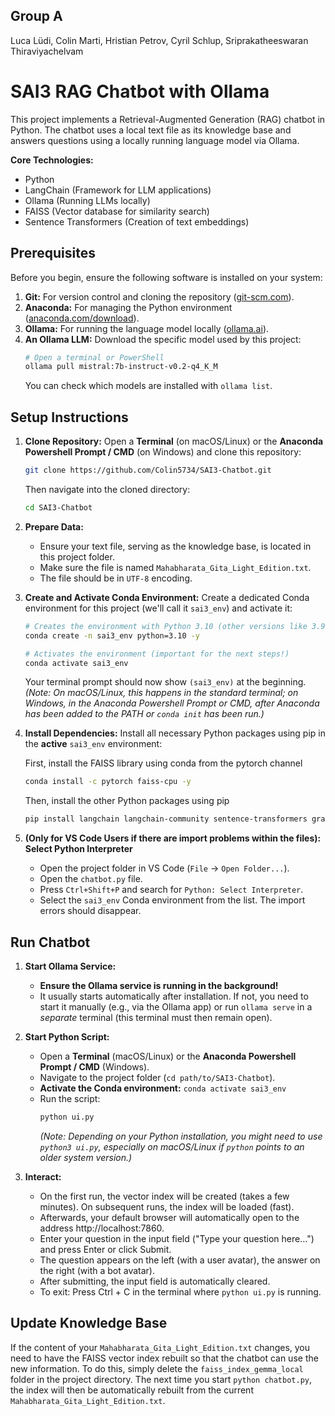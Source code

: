 ## Group A
Luca Lüdi, Colin Marti, Hristian Petrov, Cyril Schlup, Sriprakatheeswaran Thiraviyachelvam

# SAI3 RAG Chatbot with Ollama

This project implements a Retrieval-Augmented Generation (RAG) chatbot in Python. The chatbot uses a local text file as its knowledge base and answers questions using a locally running language model via Ollama.

**Core Technologies:**

- Python
- LangChain (Framework for LLM applications)
- Ollama (Running LLMs locally)
- FAISS (Vector database for similarity search)
- Sentence Transformers (Creation of text embeddings)

## Prerequisites

Before you begin, ensure the following software is installed on your system:

1.  **Git:** For version control and cloning the repository ([git-scm.com](https://git-scm.com/)).
2.  **Anaconda:** For managing the Python environment ([anaconda.com/download](https://anaconda.com/download)).
3.  **Ollama:** For running the language model locally ([ollama.ai](https://ollama.ai/)).
4.  **An Ollama LLM:** Download the specific model used by this project:
    ```bash
    # Open a terminal or PowerShell
    ollama pull mistral:7b-instruct-v0.2-q4_K_M
    ```
    You can check which models are installed with `ollama list`.

## Setup Instructions

1.  **Clone Repository:**
    Open a **Terminal** (on macOS/Linux) or the **Anaconda Powershell Prompt / CMD** (on Windows) and clone this repository:

    ```bash
    git clone https://github.com/Colin5734/SAI3-Chatbot.git
    ```

    Then navigate into the cloned directory:

    ```bash
    cd SAI3-Chatbot
    ```

2.  **Prepare Data:**

    - Ensure your text file, serving as the knowledge base, is located in this project folder.
    - Make sure the file is named `Mahabharata_Gita_Light_Edition.txt`.
    - The file should be in `UTF-8` encoding.

3.  **Create and Activate Conda Environment:**
    Create a dedicated Conda environment for this project (we'll call it `sai3_env`) and activate it:

    ```bash
    # Creates the environment with Python 3.10 (other versions like 3.9 or 3.11 often work too)
    conda create -n sai3_env python=3.10 -y

    # Activates the environment (important for the next steps!)
    conda activate sai3_env
    ```

    Your terminal prompt should now show `(sai3_env)` at the beginning.
    *(Note: On macOS/Linux, this happens in the standard terminal; on Windows, in the Anaconda Powershell Prompt or CMD, after Anaconda has been added to the PATH or `conda init` has been run.)*

4.  **Install Dependencies:**
    Install all necessary Python packages using pip in the **active** `sai3_env` environment:
    
    First, install the FAISS library using conda from the pytorch channel

    ```bash
    conda install -c pytorch faiss-cpu -y
    ```

    Then, install the other Python packages using pip

    ```bash
    pip install langchain langchain-community sentence-transformers gradio
    ```

5.  **(Only for VS Code Users if there are import problems within the files): Select Python Interpreter**
    - Open the project folder in VS Code (`File` → `Open Folder...`).
    - Open the `chatbot.py` file.
    - Press `Ctrl+Shift+P` and search for `Python: Select Interpreter`.
    - Select the `sai3_env` Conda environment from the list. The import errors should disappear.

## Run Chatbot

1.  **Start Ollama Service:**

    - **Ensure the Ollama service is running in the background!**
    - It usually starts automatically after installation. If not, you need to start it manually (e.g., via the Ollama app) or run `ollama serve` in a _separate_ terminal (this terminal must then remain open).

2.  **Start Python Script:**

    - Open a **Terminal** (macOS/Linux) or the **Anaconda Powershell Prompt / CMD** (Windows).
    - Navigate to the project folder (`cd path/to/SAI3-Chatbot`).
    - **Activate the Conda environment:** `conda activate sai3_env`
    - Run the script:
      ```bash
      python ui.py
      ```
      *(Note: Depending on your Python installation, you might need to use `python3 ui.py`, especially on macOS/Linux if `python` points to an older system version.)*

3.  **Interact:**
    - On the first run, the vector index will be created (takes a few minutes). On subsequent runs, the index will be loaded (fast).
    - Afterwards, your default browser will automatically open to the address http://localhost:7860.
    - Enter your question in the input field ("Type your question here…") and press Enter or click Submit.
    - The question appears on the left (with a user avatar), the answer on the right (with a bot avatar).
    - After submitting, the input field is automatically cleared.
    - To exit: Press Ctrl + C in the terminal where `python ui.py` is running.

## Update Knowledge Base

If the content of your `Mahabharata_Gita_Light_Edition.txt` changes, you need to have the FAISS vector index rebuilt so that the chatbot can use the new information. To do this, simply delete the `faiss_index_gemma_local` folder in the project directory. The next time you start `python chatbot.py`, the index will then be automatically rebuilt from the current `Mahabharata_Gita_Light_Edition.txt`.
